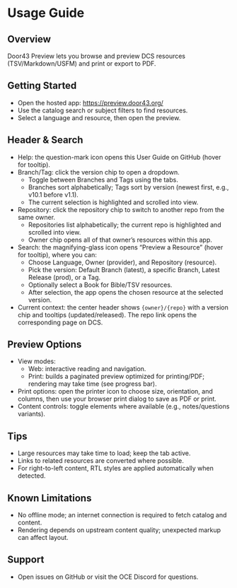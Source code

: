 # Usage Guide

## Overview
Door43 Preview lets you browse and preview DCS resources (TSV/Markdown/USFM) and print or export to PDF.

## Getting Started
- Open the hosted app: https://preview.door43.org/
- Use the catalog search or subject filters to find resources.
- Select a language and resource, then open the preview.

## Header & Search
- Help: the question-mark icon opens this User Guide on GitHub (hover for tooltip).
- Branch/Tag: click the version chip to open a dropdown.
  - Toggle between Branches and Tags using the tabs.
  - Branches sort alphabetically; Tags sort by version (newest first, e.g., v10.1 before v1.1).
  - The current selection is highlighted and scrolled into view.
- Repository: click the repository chip to switch to another repo from the same owner.
  - Repositories list alphabetically; the current repo is highlighted and scrolled into view.
  - Owner chip opens all of that owner’s resources within this app.
- Search: the magnifying-glass icon opens “Preview a Resource” (hover for tooltip), where you can:
  - Choose Language, Owner (provider), and Repository (resource).
  - Pick the version: Default Branch (latest), a specific Branch, Latest Release (prod), or a Tag.
  - Optionally select a Book for Bible/TSV resources.
  - After selection, the app opens the chosen resource at the selected version.
- Current context: the center header shows `{owner}/{repo}` with a version chip and tooltips (updated/released). The repo link opens the corresponding page on DCS.

## Preview Options
- View modes:
  - Web: interactive reading and navigation.
  - Print: builds a paginated preview optimized for printing/PDF; rendering may take time (see progress bar).
- Print options: open the printer icon to choose size, orientation, and columns, then use your browser print dialog to save as PDF or print.
- Content controls: toggle elements where available (e.g., notes/questions variants).

## Tips
- Large resources may take time to load; keep the tab active.
- Links to related resources are converted where possible.
- For right-to-left content, RTL styles are applied automatically when detected.

## Known Limitations
- No offline mode; an internet connection is required to fetch catalog and content.
- Rendering depends on upstream content quality; unexpected markup can affect layout.

## Support
- Open issues on GitHub or visit the OCE Discord for questions.
